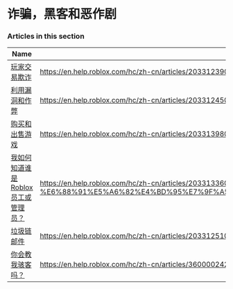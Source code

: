 # 诈骗，黑客和恶作剧  
### Articles in this section
Name|URL
-|-
[玩家交易欺诈](./玩家交易欺诈.html) |https://en.help.roblox.com/hc/zh-cn/articles/203312390-%E7%8E%A9%E5%AE%B6%E4%BA%A4%E6%98%93%E6%AC%BA%E8%AF%88
[利用漏洞和作弊](./利用漏洞和作弊.html) |https://en.help.roblox.com/hc/zh-cn/articles/203312450-%E5%88%A9%E7%94%A8%E6%BC%8F%E6%B4%9E%E5%92%8C%E4%BD%9C%E5%BC%8A
[购买和出售游戏](./购买和出售游戏.html) |https://en.help.roblox.com/hc/zh-cn/articles/203313980-%E8%B4%AD%E4%B9%B0%E5%92%8C%E5%87%BA%E5%94%AE%E6%B8%B8%E6%88%8F
[我如何知道谁是Roblox员工或管理员？](./我如何知道谁是Roblox员工或管理员？.html) |https://en.help.roblox.com/hc/zh-cn/articles/203313360-%E6%88%91%E5%A6%82%E4%BD%95%E7%9F%A5%E9%81%93%E8%B0%81%E6%98%AFRoblox%E5%91%98%E5%B7%A5%E6%88%96%E7%AE%A1%E7%90%86%E5%91%98-
[垃圾链邮件](./垃圾链邮件.html) |https://en.help.roblox.com/hc/zh-cn/articles/203312510-%E5%9E%83%E5%9C%BE%E9%93%BE%E9%82%AE%E4%BB%B6
[你会教我骇客吗？](./你会教我骇客吗？.html) |https://en.help.roblox.com/hc/zh-cn/articles/360000242306-%E4%BD%A0%E4%BC%9A%E6%95%99%E6%88%91%E9%AA%87%E5%AE%A2%E5%90%97-